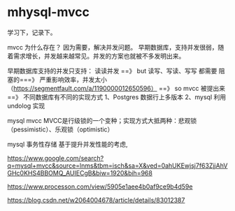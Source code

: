 # mhysql-mvcc
学习下，记录下。


mvcc  为什么存在？
因为需要，解决并发问题。
早期数据库，支持并发很弱，随着需求增长，并发越来越常见。并发的方案也就被不多发明出来。

早期数据库支持的并发只支持： 读读并发  ==》 but 读写、写读、写写  都需要 阻塞的===》 严重影响效率，并发太小
（https://segmentfault.com/a/1190000012650596）
==》 so mvcc 被提出来  ==》 不同数据库有不同的实现方式  1、Postgres  数据行上多版本 2、mysql 利用undolog 实现

mysql mvcc MVCC是行级锁的一个变种；实现方式大抵两种：悲观锁（pessimistic）、乐观锁（optimistic）

mysql 事务性存储  基于提升并发性能的考虑,



https://www.google.com/search?q=mysql+mvcc&source=lnms&tbm=isch&sa=X&ved=0ahUKEwjsj7f63ZjjAhVGHc0KHS4BBOMQ_AUIECgB&biw=1920&bih=968


https://www.processon.com/view/5905e1aee4b0af9ce9b4d59e

https://blog.csdn.net/w2064004678/article/details/83012387
